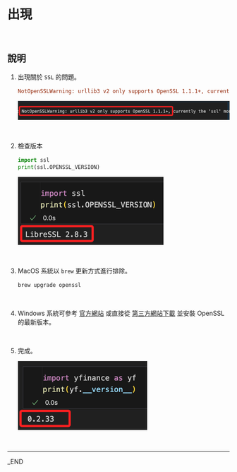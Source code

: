 # 出現

<br>

## 說明

1. 出現關於 `SSL` 的問題。

    ```ini
    NotOpenSSLWarning: urllib3 v2 only supports OpenSSL 1.1.1+, currently the 'ssl' module is compiled with 'LibreSSL 2.8.3'.
    ```

    ![](images/img_01.png)

<br>

2. 檢查版本

    ```python
    import ssl
    print(ssl.OPENSSL_VERSION)
    ```

    ![](images/img_02.png)

<br>

3. MacOS 系統以 `brew` 更新方式進行排除。

    ```bash
    brew upgrade openssl
    ```

<br>

4. Windows 系統可參考 [官方網站](https://www.openssl.org/source/) 或直接從 [第三方網站下載](https://slproweb.com/products/Win32OpenSSL.html) 並安裝 OpenSSL 的最新版本。

<br>

5. 完成。

    ![](images/img_03.png)

<br>

---

_END